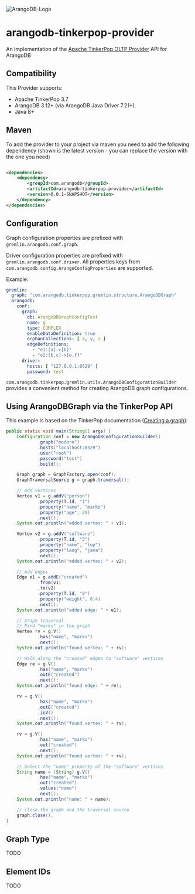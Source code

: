 ![ArangoDB-Logo](https://docs.arangodb.com/assets/arangodb_logo_2016_inverted.png)

# arangodb-tinkerpop-provider

An implementation of
the [Apache TinkerPop OLTP Provider](https://tinkerpop.apache.org/docs/3.3.3/dev/provider/#_provider_documentation) API
for ArangoDB

## Compatibility

This Provider supports:

* Apache TinkerPop 3.7
* ArangoDB 3.12+ (via ArangoDB Java Driver 7.21+).
* Java 8+

## Maven

To add the provider to your project via maven you need to add the following dependency (shown is the latest version -
you can replace the version with the one you need)

```XML

<dependencies>
    <dependency>
        <groupId>com.arangodb</groupId>
        <artifactId>arangodb-tinkerpop-provider</artifactId>
        <version>0.0.1-SNAPSHOT</version>
    </dependency>
</dependencies>
```

## Configuration

Graph configuration properties are prefixed with `gremlin.arangodb.conf.graph`.

Driver configuration properties are prefixed with `gremlin.arangodb.conf.driver`.
All properties keys from `com.arangodb.config.ArangoConfigProperties` are supported.

Example:

```yaml
gremlin:
  graph: "com.arangodb.tinkerpop.gremlin.structure.ArangoDBGraph"
  arangodb:
    conf:
      graph:
        db: ArangoDBGraphConfigTest
        name: g
        type: COMPLEX
        enableDataDefinition: true
        orphanCollections: [ x, y, z ]
        edgeDefinitions:
          - "e1:[a]->[b]"
          - "e2:[b,c]->[e,f]"
      driver:
        hosts: [ "127.0.0.1:8529" ]
        password: test
```

`com.arangodb.tinkerpop.gremlin.utils.ArangoDBConfigurationBuilder` provides a 
convenient method for creating ArangoDB graph configurations.

## Using ArangoDBGraph via the TinkerPop API

This example is based on the TinkerPop
documentation ([Creating a graph](https://tinkerpop.apache.org/docs/3.7.3/tutorials/getting-started/#_creating_a_graph)):

```java
public static void main(String[] args) {
    Configuration conf = new ArangoDBConfigurationBuilder()
            .graph("modern")
            .hosts("localhost:8529")
            .user("root")
            .password("test")
            .build();

    Graph graph = GraphFactory.open(conf);
    GraphTraversalSource g = graph.traversal();

    // Add vertices
    Vertex v1 = g.addV("person")
            .property(T.id, "1")
            .property("name", "marko")
            .property("age", 29)
            .next();
    System.out.println("added vertex: " + v1);

    Vertex v2 = g.addV("software")
            .property(T.id, "3")
            .property("name", "lop")
            .property("lang", "java")
            .next();
    System.out.println("added vertex: " + v2);

    // Add edges
    Edge e1 = g.addE("created")
            .from(v1)
            .to(v2)
            .property(T.id, "9")
            .property("weight", 0.4)
            .next();
    System.out.println("added edge: " + e1);

    // Graph traversal
    // Find "marko" in the graph
    Vertex rv = g.V()
            .has("name", "marko")
            .next();
    System.out.println("found vertex: " + rv);

    // Walk along the "created" edges to "software" vertices
    Edge re = g.V()
            .has("name", "marko")
            .outE("created")
            .next();
    System.out.println("found edge: " + re);

    rv = g.V()
            .has("name", "marko")
            .outE("created")
            .inV()
            .next();
    System.out.println("found vertex: " + rv);

    rv = g.V()
            .has("name", "marko")
            .out("created")
            .next();
    System.out.println("found vertex: " + rv);

    // Select the "name" property of the "software" vertices
    String name = (String) g.V()
            .has("name", "marko")
            .out("created")
            .values("name")
            .next();
    System.out.println("name: " + name);

    // close the graph and the traversal source
    graph.close();
}
```

## Graph Type

TODO

## Element IDs

TODO

